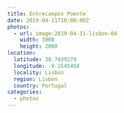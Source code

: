 ```yaml
---
title: Entrecampos Poente
date: 2019-04-11T10:00:00Z
photos:
  - url: image:2019-04-11-lisbon-04
    width: 3000
    height: 2000
location:
  latitude: 38.7439279
  longitude: -9.1545458
  locality: Lisbon
  region: Lisbon
  country: Portugal
categories:
  - photos
---
```

